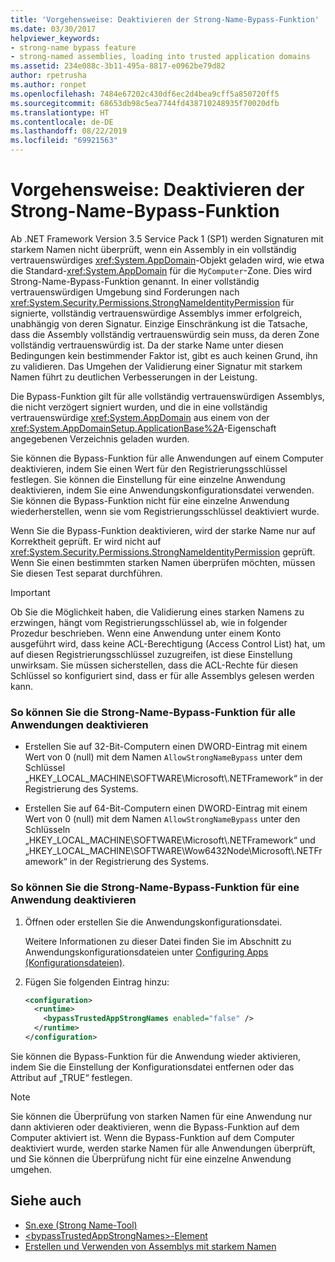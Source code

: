 ```yaml
---
title: 'Vorgehensweise: Deaktivieren der Strong-Name-Bypass-Funktion'
ms.date: 03/30/2017
helpviewer_keywords:
- strong-name bypass feature
- strong-named assemblies, loading into trusted application domains
ms.assetid: 234e088c-3b11-495a-8817-e0962be79d82
author: rpetrusha
ms.author: ronpet
ms.openlocfilehash: 7484e67202c430df6ec2d4bea9cff5a850720ff5
ms.sourcegitcommit: 68653db98c5ea7744fd438710248935f70020dfb
ms.translationtype: HT
ms.contentlocale: de-DE
ms.lasthandoff: 08/22/2019
ms.locfileid: "69921563"
---
```

# <a name="how-to-disable-the-strong-name-bypass-feature"></a>Vorgehensweise: Deaktivieren der Strong-Name-Bypass-Funktion
Ab .NET Framework Version 3.5 Service Pack 1 (SP1) werden Signaturen mit starkem Namen nicht überprüft, wenn ein Assembly in ein vollständig vertrauenswürdiges <xref:System.AppDomain>-Objekt geladen wird, wie etwa die Standard-<xref:System.AppDomain> für die `MyComputer`-Zone. Dies wird Strong-Name-Bypass-Funktion genannt. In einer vollständig vertrauenswürdigen Umgebung sind Forderungen nach <xref:System.Security.Permissions.StrongNameIdentityPermission> für signierte, vollständig vertrauenswürdige Assemblys immer erfolgreich, unabhängig von deren Signatur. Einzige Einschränkung ist die Tatsache, dass die Assembly vollständig vertrauenswürdig sein muss, da deren Zone vollständig vertrauenswürdig ist. Da der starke Name unter diesen Bedingungen kein bestimmender Faktor ist, gibt es auch keinen Grund, ihn zu validieren. Das Umgehen der Validierung einer Signatur mit starkem Namen führt zu deutlichen Verbesserungen in der Leistung.  
  
 Die Bypass-Funktion gilt für alle vollständig vertrauenswürdigen Assemblys, die nicht verzögert signiert wurden, und die in eine vollständig vertrauenswürdige <xref:System.AppDomain> aus einem von der <xref:System.AppDomainSetup.ApplicationBase%2A>-Eigenschaft angegebenen Verzeichnis geladen wurden.  
  
 Sie können die Bypass-Funktion für alle Anwendungen auf einem Computer deaktivieren, indem Sie einen Wert für den Registrierungsschlüssel festlegen. Sie können die Einstellung für eine einzelne Anwendung deaktivieren, indem Sie eine Anwendungskonfigurationsdatei verwenden. Sie können die Bypass-Funktion nicht für eine einzelne Anwendung wiederherstellen, wenn sie vom Registrierungsschlüssel deaktiviert wurde.  
  
 Wenn Sie die Bypass-Funktion deaktivieren, wird der starke Name nur auf Korrektheit geprüft. Er wird nicht auf <xref:System.Security.Permissions.StrongNameIdentityPermission> geprüft. Wenn Sie einen bestimmten starken Namen überprüfen möchten, müssen Sie diesen Test separat durchführen.  
  
> [!IMPORTANT]
> Ob Sie die Möglichkeit haben, die Validierung eines starken Namens zu erzwingen, hängt vom Registrierungsschlüssel ab, wie in folgender Prozedur beschrieben. Wenn eine Anwendung unter einem Konto ausgeführt wird, dass keine ACL-Berechtigung (Access Control List) hat, um auf diesen Registrierungsschlüssel zuzugreifen, ist diese Einstellung unwirksam. Sie müssen sicherstellen, dass die ACL-Rechte für diesen Schlüssel so konfiguriert sind, dass er für alle Assemblys gelesen werden kann.  
  
### <a name="to-disable-the-strong-name-bypass-feature-for-all-applications"></a>So können Sie die Strong-Name-Bypass-Funktion für alle Anwendungen deaktivieren  
  
- Erstellen Sie auf 32-Bit-Computern einen DWORD-Eintrag mit einem Wert von 0 (null) mit dem Namen `AllowStrongNameBypass` unter dem Schlüssel „HKEY_LOCAL_MACHINE\SOFTWARE\Microsoft\\.NETFramework“ in der Registrierung des Systems.  
  
- Erstellen Sie auf 64-Bit-Computern einen DWORD-Eintrag mit einem Wert von 0 (null) mit dem Namen `AllowStrongNameBypass` unter den Schlüsseln „HKEY_LOCAL_MACHINE\SOFTWARE\Microsoft\\.NETFramework“ und „HKEY_LOCAL_MACHINE\SOFTWARE\Wow6432Node\Microsoft\\.NETFramework“ in der Registrierung des Systems.  
  
### <a name="to-disable-the-strong-name-bypass-feature-for-a-single-application"></a>So können Sie die Strong-Name-Bypass-Funktion für eine Anwendung deaktivieren  
  
1. Öffnen oder erstellen Sie die Anwendungskonfigurationsdatei.  
  
     Weitere Informationen zu dieser Datei finden Sie im Abschnitt zu Anwendungskonfigurationsdateien unter [Configuring Apps (Konfigurationsdateien)](../../../docs/framework/configure-apps/index.md).  
  
2. Fügen Sie folgenden Eintrag hinzu:  
  
    ```xml  
    <configuration>  
      <runtime>  
        <bypassTrustedAppStrongNames enabled="false" />  
      </runtime>  
    </configuration>  
    ```  
  
 Sie können die Bypass-Funktion für die Anwendung wieder aktivieren, indem Sie die Einstellung der Konfigurationsdatei entfernen oder das Attribut auf „TRUE“ festlegen.  
  
> [!NOTE]
> Sie können die Überprüfung von starken Namen für eine Anwendung nur dann aktivieren oder deaktivieren, wenn die Bypass-Funktion auf dem Computer aktiviert ist. Wenn die Bypass-Funktion auf dem Computer deaktiviert wurde, werden starke Namen für alle Anwendungen überprüft, und Sie können die Überprüfung nicht für eine einzelne Anwendung umgehen.  
  
## <a name="see-also"></a>Siehe auch

- [Sn.exe (Strong Name-Tool)](../../../docs/framework/tools/sn-exe-strong-name-tool.md)
- [\<bypassTrustedAppStrongNames>-Element](../../../docs/framework/configure-apps/file-schema/runtime/bypasstrustedappstrongnames-element.md)
- [Erstellen und Verwenden von Assemblys mit starkem Namen](../../../docs/framework/app-domains/create-and-use-strong-named-assemblies.md)
